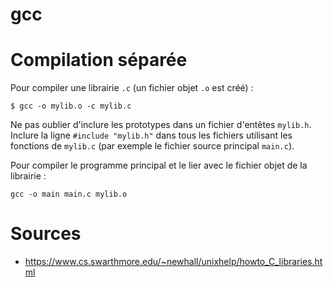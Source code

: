 gcc
===

# Compilation séparée
Pour compiler une librairie `.c` (un fichier objet `.o` est créé) :
```
$ gcc -o mylib.o -c mylib.c
```

Ne pas oublier d'inclure les prototypes dans un fichier d'entêtes `mylib.h`. Inclure la ligne `#include "mylib.h"` dans tous les fichiers utilisant les fonctions de `mylib.c` (par exemple le fichier source principal `main.c`).

Pour compiler le programme principal et le lier avec le fichier objet de la librairie :  
```
gcc -o main main.c mylib.o
```


# Sources
* https://www.cs.swarthmore.edu/~newhall/unixhelp/howto_C_libraries.html
